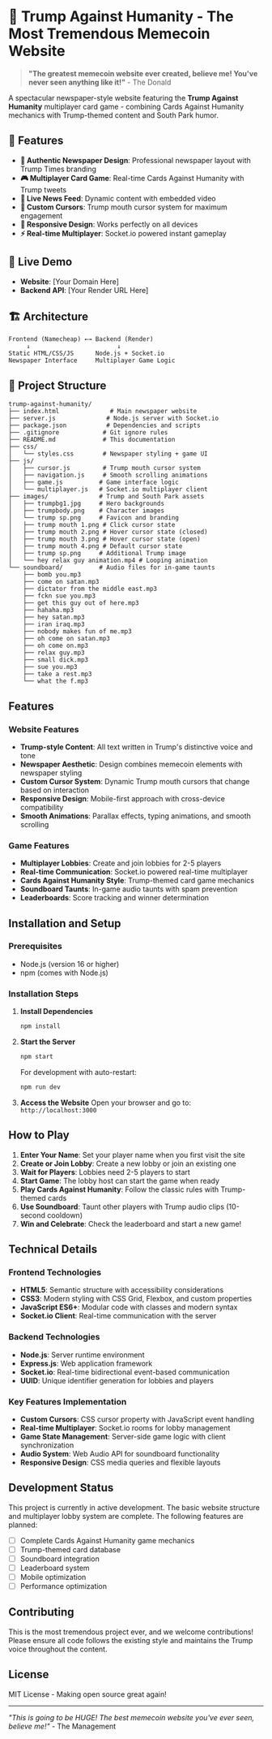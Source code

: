 # 🎺 Trump Against Humanity - The Most Tremendous Memecoin Website

> **"The greatest memecoin website ever created, believe me! You've never seen anything like it!"** - The Donald

A spectacular newspaper-style website featuring the **Trump Against Humanity** multiplayer card game - combining Cards Against Humanity mechanics with Trump-themed content and South Park humor.

## 🌟 Features

- **📰 Authentic Newspaper Design**: Professional newspaper layout with Trump Times branding
- **🎮 Multiplayer Card Game**: Real-time Cards Against Humanity with Trump tweets
- **🔴 Live News Feed**: Dynamic content with embedded video
- **🎯 Custom Cursors**: Trump mouth cursor system for maximum engagement
- **📱 Responsive Design**: Works perfectly on all devices
- **⚡ Real-time Multiplayer**: Socket.io powered instant gameplay

## 🚀 Live Demo

- **Website**: [Your Domain Here]
- **Backend API**: [Your Render URL Here]

## 🏗️ Architecture

```
Frontend (Namecheap) ←→ Backend (Render)
     ↓                        ↓
Static HTML/CSS/JS      Node.js + Socket.io
Newspaper Interface     Multiplayer Game Logic
```

## 📁 Project Structure

```
trump-against-humanity/
├── index.html              # Main newspaper website
├── server.js              # Node.js server with Socket.io
├── package.json           # Dependencies and scripts
├── .gitignore            # Git ignore rules
├── README.md             # This documentation
├── css/
│   └── styles.css        # Newspaper styling + game UI
├── js/
│   ├── cursor.js         # Trump mouth cursor system
│   ├── navigation.js     # Smooth scrolling animations
│   ├── game.js          # Game interface logic
│   └── multiplayer.js   # Socket.io multiplayer client
├── images/              # Trump and South Park assets
│   ├── trumpbg1.jpg     # Hero backgrounds
│   ├── trumpbody.png    # Character images
│   └── trump sp.png     # Favicon and branding
│   ├── trump mouth 1.png # Click cursor state
│   ├── trump mouth 2.png # Hover cursor state (closed)
│   ├── trump mouth 3.png # Hover cursor state (open)
│   ├── trump mouth 4.png # Default cursor state
│   ├── trump sp.png     # Additional Trump image
│   └── hey relax guy animation.mp4 # Looping animation
└── soundboard/          # Audio files for in-game taunts
    ├── bomb you.mp3
    ├── come on satan.mp3
    ├── dictator from the middle east.mp3
    ├── fckn sue you.mp3
    ├── get this guy out of here.mp3
    ├── hahaha.mp3
    ├── hey satan.mp3
    ├── iran iraq.mp3
    ├── nobody makes fun of me.mp3
    ├── oh come on satan.mp3
    ├── oh come on.mp3
    ├── relax guy.mp3
    ├── small dick.mp3
    ├── sue you.mp3
    ├── take a rest.mp3
    └── what the f.mp3
```

## Features

### Website Features
- **Trump-style Content**: All text written in Trump's distinctive voice and tone
- **Newspaper Aesthetic**: Design combines memecoin elements with newspaper styling
- **Custom Cursor System**: Dynamic Trump mouth cursors that change based on interaction
- **Responsive Design**: Mobile-first approach with cross-device compatibility
- **Smooth Animations**: Parallax effects, typing animations, and smooth scrolling

### Game Features
- **Multiplayer Lobbies**: Create and join lobbies for 2-5 players
- **Real-time Communication**: Socket.io powered real-time multiplayer
- **Cards Against Humanity Style**: Trump-themed card game mechanics
- **Soundboard Taunts**: In-game audio taunts with spam prevention
- **Leaderboards**: Score tracking and winner determination

## Installation and Setup

### Prerequisites
- Node.js (version 16 or higher)
- npm (comes with Node.js)

### Installation Steps

1. **Install Dependencies**
   ```bash
   npm install
   ```

2. **Start the Server**
   ```bash
   npm start
   ```
   
   For development with auto-restart:
   ```bash
   npm run dev
   ```

3. **Access the Website**
   Open your browser and go to: `http://localhost:3000`

## How to Play

1. **Enter Your Name**: Set your player name when you first visit the site
2. **Create or Join Lobby**: Create a new lobby or join an existing one
3. **Wait for Players**: Lobbies need 2-5 players to start
4. **Start Game**: The lobby host can start the game when ready
5. **Play Cards Against Humanity**: Follow the classic rules with Trump-themed cards
6. **Use Soundboard**: Taunt other players with Trump audio clips (10-second cooldown)
7. **Win and Celebrate**: Check the leaderboard and start a new game!

## Technical Details

### Frontend Technologies
- **HTML5**: Semantic structure with accessibility considerations
- **CSS3**: Modern styling with CSS Grid, Flexbox, and custom properties
- **JavaScript ES6+**: Modular code with classes and modern syntax
- **Socket.io Client**: Real-time communication with the server

### Backend Technologies
- **Node.js**: Server runtime environment
- **Express.js**: Web application framework
- **Socket.io**: Real-time bidirectional event-based communication
- **UUID**: Unique identifier generation for lobbies and players

### Key Features Implementation
- **Custom Cursors**: CSS cursor property with JavaScript event handling
- **Real-time Multiplayer**: Socket.io rooms for lobby management
- **Game State Management**: Server-side game logic with client synchronization
- **Audio System**: Web Audio API for soundboard functionality
- **Responsive Design**: CSS media queries and flexible layouts

## Development Status

This project is currently in active development. The basic website structure and multiplayer lobby system are complete. The following features are planned:

- [ ] Complete Cards Against Humanity game mechanics
- [ ] Trump-themed card database
- [ ] Soundboard integration
- [ ] Leaderboard system
- [ ] Mobile optimization
- [ ] Performance optimization

## Contributing

This is the most tremendous project ever, and we welcome contributions! Please ensure all code follows the existing style and maintains the Trump voice throughout the content.

## License

MIT License - Making open source great again!

---

*"This is going to be HUGE! The best memecoin website you've ever seen, believe me!"* - The Management
